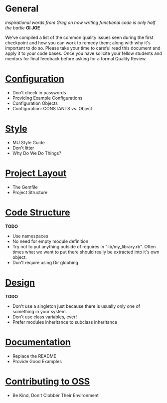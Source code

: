 General
=======
_inspirational words from Greg on how writing functional code is only
half the battle_ __GI JOE__

We've compiled a list of the common quality issues seen during the first checkpoint and how you can work to remedy them; along with why it's important to do so. Please take your time to careful read this document and apply it to your code bases. Once you have solicite your fellow students and mentors for final feedback before asking for a formal Quality Review.

[Configuration](https://github.com/mendicant-university/s10-notes/blob/master/configuration.md)
=============
  - Don't check in passwords
  - Providing Example Configurations
  - Configuration Objects
  - Configuration: CONSTANTS vs. Object

[Style](https://github.com/mendicant-university/s10-notes/blob/master/style.md)
=====
  - MU Style Guide
  - Don't litter
  - Why Do We Do Things?

[Project Layout](https://github.com/mendicant-university/s10-notes/blob/master/project_layout.md)
==============
  - The Gemfile
  - Project Structure

[Code Structure](https://github.com/mendicant-university/s10-notes/blob/master/code_structure.md)
==============
__TODO__
  - Use namespaces
  - No need for empty module definition
  - Try not to put anything outside of requires in "lib/my_library.rb". Often times what we want to put there should really be extracted into it's own object.
  - Don't require using Dir globbing

[Design](https://github.com/mendicant-university/s10-notes/blob/master/design.md)
======
__TODO__
  - Don't use a singleton just because there is usually only one of something in your system.
  - Don't use class variables, ever!
  - Prefer modules inheritance to subclass inheritance

[Documentation](https://github.com/mendicant-university/s10-notes/blob/master/documentation.md)
=============
  - Replace the README
  - Provide Good Examples

[Contributing to OSS](https://github.com/mendicant-university/s10-notes/blob/master/contributing_to_oss.md)
===================
  - Be Kind, Don't Clobber Their Environment